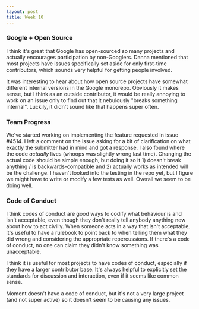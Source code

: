 ```yaml
---
layout: post
title: Week 10
---
```


### Google + Open Source

I think it's great that Google has open-sourced so many projects and actually encourages participation by non-Googlers. Danna mentioned that most projects have issues specifically set aside for only first-time contributors, which sounds very helpful for getting people involved.

It was interesting to hear about how open source projects have somewhat different internal versions in the Google monorepo. Obviously it makes sense, but I think as an outside contributor, it would be really annoying to work on an issue only to find out that it nebulously "breaks something internal". Luckily, it didn't sound like that happens super often.

### Team Progress

We've started working on implementing the feature requested in issue #4514. I left a comment on the issue asking for a bit of clarification on what exactly the submitter had in mind and got a response. I also found where the code *actually* lives (whoops was slightly wrong last time). Changing the actual code should be simple enough, but doing it so it 1) doesn't break anything / is backwards-compatible and 2) actually works as intended will be the challenge. I haven't looked into the testing in the repo yet, but I figure we might have to write or modify a few tests as well. Overall we seem to be doing well.

### Code of Conduct

I think codes of conduct are good ways to codify what behaviour is and isn't acceptable, even though they don't really tell anybody anything new about how to act civilly. When someone acts in a way that isn't acceptable, it's useful to have a rulebook to point back to when telling them what they did wrong and considering the appropriate repercussions. If there's a code of conduct, no one can claim they didn't know something was unacceptable.

I think it is useful for most projects to have codes of conduct, especially if they have a larger contributor base. It's always helpful to explicitly set the standards for discussion and interaction, even if it seems like common sense.

Moment doesn't have a code of conduct, but it's not a very large project (and not super active) so it doesn't seem to be causing any issues.
